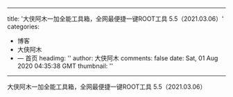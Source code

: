 
---
title: '大侠阿木一加全能工具箱，全网最便捷一键ROOT工具 5.5（2021.03.06）'
categories: 
 - 博客
 - 大侠阿木
 - — 首页
headimg: ''
author: 大侠阿木
comments: false
date: Sat, 01 Aug 2020 04:35:38 GMT
thumbnail: ''
---

<div>   
大侠阿木一加全能工具箱，全网最便捷一键ROOT工具 5.5（2021.03.06）  
</div>
            